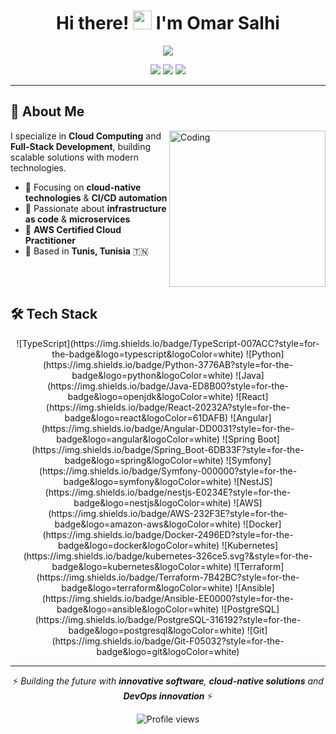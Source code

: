 <div align="center">

# Hi there! <img src="https://raw.githubusercontent.com/MartinHeinz/MartinHeinz/master/wave.gif" width="30px" height="30px" /> I'm Omar Salhi

<img src="https://readme-typing-svg.herokuapp.com/?lines=Software+Engineer;DevOps+Engineer;Cloud+Enthusiast&font=Fira%20Code&center=true&width=380&height=50&color=f75c7e&vCenter=true&size=22&pause=1000">

<p align="center">
  <a href="https://linkedin.com/in/omar-salhi-84a620229"><img src="https://img.shields.io/badge/-LinkedIn-0077B5?style=for-the-badge&logo=linkedin&logoColor=white"/></a>
  <a href="mailto:omar.salhi.job@gmail.com"><img src="https://img.shields.io/badge/-Gmail-D14836?style=for-the-badge&logo=gmail&logoColor=white"/></a>
  <a href="https://github.com/omaromarsalhi"><img src="https://img.shields.io/badge/-GitHub-181717?style=for-the-badge&logo=github&logoColor=white"/></a>
</p>

---

</div>

## 💫 About Me

<img align="right" alt="Coding" width="250" src="https://cdn.dribbble.com/users/1162077/screenshots/3848914/programmer.gif">

I specialize in **Cloud Computing** and **Full-Stack Development**, building scalable solutions with modern technologies.

- 🔭 Focusing on **cloud-native technologies** & **CI/CD automation**
- 🌱 Passionate about **infrastructure as code** & **microservices**  
- 💼 **AWS Certified Cloud Practitioner**
- 📍 Based in **Tunis, Tunisia** 🇹🇳

<br clear="both"/>

## 🛠️ Tech Stack

<div align="center">
![TypeScript](https://img.shields.io/badge/TypeScript-007ACC?style=for-the-badge&logo=typescript&logoColor=white)
![Python](https://img.shields.io/badge/Python-3776AB?style=for-the-badge&logo=python&logoColor=white)
![Java](https://img.shields.io/badge/Java-ED8B00?style=for-the-badge&logo=openjdk&logoColor=white)
![React](https://img.shields.io/badge/React-20232A?style=for-the-badge&logo=react&logoColor=61DAFB)
![Angular](https://img.shields.io/badge/Angular-DD0031?style=for-the-badge&logo=angular&logoColor=white)
![Spring Boot](https://img.shields.io/badge/Spring_Boot-6DB33F?style=for-the-badge&logo=spring&logoColor=white)
![Symfony](https://img.shields.io/badge/Symfony-000000?style=for-the-badge&logo=symfony&logoColor=white)
![NestJS](https://img.shields.io/badge/nestjs-E0234E?style=for-the-badge&logo=nestjs&logoColor=white)
![AWS](https://img.shields.io/badge/AWS-232F3E?style=for-the-badge&logo=amazon-aws&logoColor=white)
![Docker](https://img.shields.io/badge/Docker-2496ED?style=for-the-badge&logo=docker&logoColor=white)
![Kubernetes](https://img.shields.io/badge/kubernetes-326ce5.svg?&style=for-the-badge&logo=kubernetes&logoColor=white)
![Terraform](https://img.shields.io/badge/Terraform-7B42BC?style=for-the-badge&logo=terraform&logoColor=white)
![Ansible](https://img.shields.io/badge/Ansible-EE0000?style=for-the-badge&logo=ansible&logoColor=white)
![PostgreSQL](https://img.shields.io/badge/PostgreSQL-316192?style=for-the-badge&logo=postgresql&logoColor=white)
![Git](https://img.shields.io/badge/Git-F05032?style=for-the-badge&logo=git&logoColor=white)
</div>


---

<div align="center">

⚡ *Building the future with **innovative software**, **cloud-native solutions** and **DevOps innovation*** ⚡

<img src="https://komarev.com/ghpvc/?username=omaromarsalhi&label=Profile%20views&color=0e75b6&style=flat" alt="Profile views" />

</div>
